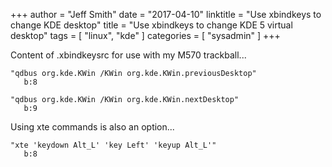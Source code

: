 +++
author = "Jeff Smith"
date = "2017-04-10"
linktitle = "Use xbindkeys to change KDE desktop"
title = "Use xbindkeys to change KDE 5 virtual desktop"
tags = [ "linux", "kde" ]
categories = [ "sysadmin" ]
+++

Content of .xbindkeysrc for use with my M570 trackball...

    "qdbus org.kde.KWin /KWin org.kde.KWin.previousDesktop"
       b:8
       
    "qdbus org.kde.KWin /KWin org.kde.KWin.nextDesktop"
       b:9

Using xte commands is also an option...

    "xte 'keydown Alt_L' 'key Left' 'keyup Alt_L'"
       b:8
